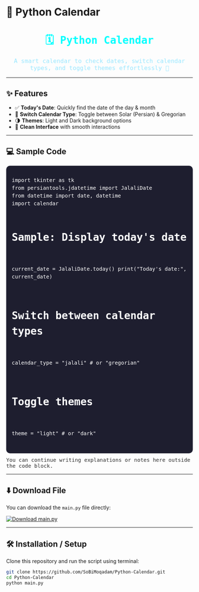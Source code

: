 # 📅 Python Calendar

<div align="center">
<h1 style="color:#00ffff; font-family:monospace;">🗓 Python Calendar</h1>
<p style="font-family:monospace; font-size:16px; color:#9be7ff;">
A smart calendar to check dates, switch calendar types, and toggle themes effortlessly 🚀
</p>
</div>

---

## ✨ Features

- ✅ **Today's Date**: Quickly find the date of the day & month  
- 🔄 **Switch Calendar Type**: Toggle between Solar (Persian) & Gregorian  
- 🌗 **Themes**: Light and Dark background options  
- 🎨 **Clean Interface** with smooth interactions  

---

## 💻 Sample Code

<div style="background:#1e1e2f; padding:15px; border-radius:10px; color:#fff; font-family:monospace; line-height:1.5;">
<pre>
import tkinter as tk
from persiantools.jdatetime import JalaliDate
from datetime import date, datetime
import calendar

# Sample: Display today's date
current_date = JalaliDate.today()
print("Today's date:", current_date)

# Switch between calendar types
calendar_type = "jalali"  # or "gregorian"

# Toggle themes
theme = "light"  # or "dark"
</pre>
</div>

<p style="margin-top:10px; color:#333; font-family:monospace;">
You can continue writing explanations or notes here outside the code block.
</p>

---

## ⬇️ Download File

You can download the `main.py` file directly:

[![Download main.py](https://img.shields.io/badge/Download-main.py-pink?style=for-the-badge&logo=python)](https://raw.githubusercontent.com/SoBiMoqadam/Python-Calendar/main/main.py)


---

## 🛠 Installation / Setup

Clone this repository and run the script using terminal:

```bash
git clone https://github.com/SoBiMoqadam/Python-Calendar.git
cd Python-Calendar
python main.py
